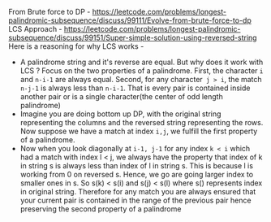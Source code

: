 From Brute force to DP - https://leetcode.com/problems/longest-palindromic-subsequence/discuss/99111/Evolve-from-brute-force-to-dp
​
LCS Approach - https://leetcode.com/problems/longest-palindromic-subsequence/discuss/99151/Super-simple-solution-using-reversed-string
​
Here is a reasoning for why LCS works -
* A palindrome string and it's reverse are equal. But why does it work with LCS ? Focus on the two properties of a palindrome. First, the character `i` and `n-i-1` are always equal. Second, for any character` j > i`, the match `n-j-1` is always less than `n-i-1`. That is every pair is contained inside another pair or is a single character(the center of odd length palindrome)
* Imagine you are doing bottom up DP, with the original string representing the columns and the reversed string representing the rows. Now suppose we have a match at index `i,j`, we fulfill the first property of a palindrome.
* Now when you look diagonally at `i-1, j-1` for any index `k < i` which had a match with index l < j, we always have the property that index of k in string s is always less than index of l in string s. This is because l is working from 0 on reversed s. Hence, we go are going larger index to smaller ones in s. So s(k) < s(i) and s(j) < s(l) where s() represents index in original string. Therefore for any match you are always ensured that your current pair is contained in the range of the previous pair hence preserving the second property of a palindrome